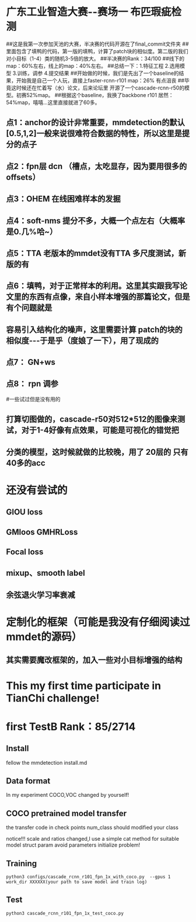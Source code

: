 # 广东工业智造大赛--赛场一 布匹瑕疵检测
##这是我第一次参加天池的大赛，半决赛的代码开源在了final_commit文件夹
##里面包含了填鸭的代码，第一版的填鸭，计算了patch块的相似度。第二版的我们对小目标（1-4）类的随机3-5倍的放大。
##半决赛的Rank：34/100
##线下的map：60%左右，线上的map：40%左右。
##总结一下：1.特征工程 2.选用模型 3.训练，调参 4.提交结果
##开始做的时候，我们是先出了一个baseline的结果，开始我是自己一个人玩，直接上faster-rcnn-r101 map：26% 有点沮丧
##毕竟这时候还在忙着写（水）论文，后来论坛里 开源了一个cascade-rcnn-r50的模型。初赛52%map。
##根据这个baseline，我换了backbone r101 居然：54%map，嘻嘻...这里直接就进了60多。
## 点1：anchor的设计非常重要，mmdetection的默认[0.5,1,2]一般来说很难符合数据的特性，所以这里是提分的点子
## 点2：fpn层 dcn （槽点，太吃显存，因为要用很多的offsets）
## 点3：OHEM 在线困难样本的发掘
## 点4：soft-nms 提分不多，大概一个点左右（大概率是0.几%哈~）
## 点5：TTA 老版本的mmdet没有TTA 多尺度测试，新版的有
## 点6：填鸭，对于正常样本的利用。这里其实跟我写论文里的东西有点像，来自小样本增强的那篇论文，但是有个问题就是
## 容易引入结构化的噪声，这里需要计算 patch的块的相似度---于是乎（度娘了一下），用了现成的
## 点7： GN+ws
## 点8： rpn 调参 


#一些试过但是没有用的
## 打算切图做的，cascade-r50对512*512的图像来测试，对于1-4好像有点效果，可能是可视化的错觉把
## 分类的模型，这时候就做的比较晚，用了 20层的 只有40多的acc
## 

# 还没有尝试的
## GIOU loss
## GMloos GMHRLoss
## Focal loss
## mixup、smooth label
## 余弦退火学习率衰减
## 

# 定制化的框架（可能是我没有仔细阅读过mmdet的源码）
## 其实需要魔改框架的，加入一些对小目标增强的结构


# This my first time participate in TianChi challenge!
# first TestB Rank：85/2714

## Install
fellow the mmdetection install.md

## Data format
In my experiment COCO,VOC changed by yourself!

## COCO pretrained model transfer
the transfer code in check points   num_class should modified your class

notice!!! scale and ratios changed,I use a simple cat method for suitable model struct param avoid parameters initialize problem!

## Training
```python3 configs/cascade_rcnn_r101_fpn_1x_with_coco.py  --gpus 1 work_dir XXXXXX(your path to save model and train log)```

## Test
```python3 cascade_rcnn_r101_fpn_1x_test_coco.py```


